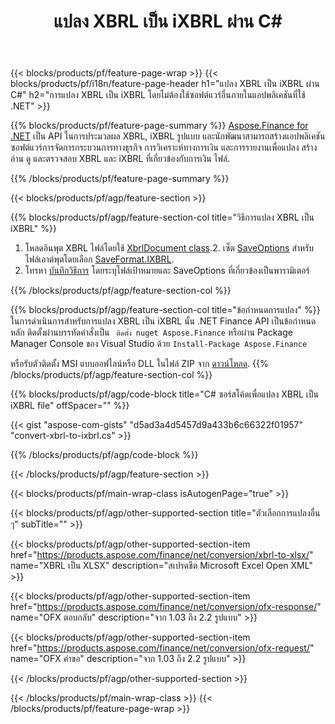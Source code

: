 ﻿---
title: แปลง XBRL เป็น iXBRL ผ่าน C#
description: โค้ดตัวอย่างสำหรับการแปลง XBRL ถึง iXBRL C# ใช้รหัสตัวอย่าง API สำหรับไฟล์แบทช์ XBRL เป็น iXBRL การแปลงภายในแอปพลิเคชันที่ใช้ .NET 
url: /th/net/conversion/xbrl-to-ixbrl/
family: finance
platformtag: net
feature: convert
informat: XBRL
outformat: iXBRL
otherformats: XLSX
---
{{< blocks/products/pf/feature-page-wrap >}}
{{< blocks/products/pf/i18n/feature-page-header h1="แปลง XBRL เป็น iXBRL ผ่าน C#" h2="การแปลง XBRL เป็น iXBRL โดยไม่ต้องใช้ซอฟต์แวร์อื่นภายในแอปพลิเคชันที่ใช้ .NET" >}}

{{% blocks/products/pf/feature-page-summary %}}
[Aspose.Finance for .NET](https://products.aspose.com/finance/net/) เป็น API ในการประมวลผล XBRL, iXBRL รูปแบบ และนักพัฒนาสามารถสร้างแอปพลิเคชันซอฟต์แวร์การจัดการกระบวนการทางธุรกิจ การวิเคราะห์ทางการเงิน และการรายงานเพื่อแปลง สร้าง อ่าน ดู และตรวจสอบ XBRL และ iXBRL ที่เกี่ยวข้องกับการเงิน ไฟล์. 

{{% /blocks/products/pf/feature-page-summary %}}

{{< blocks/products/pf/agp/feature-section >}}

{{% blocks/products/pf/agp/feature-section-col title="วิธีการแปลง XBRL เป็น iXBRL" %}}
1. โหลดอินพุต XBRL ไฟล์โดยใช้ [XbrlDocument class](https://apireference.aspose.com/finance/net/aspose.finance.xbrl/xbrldocument).2. เซ็ต [SaveOptions](https://apireference.aspose.com/finance/net/aspose.finance.xbrl/saveoptions) สำหรับไฟล์เอาต์พุตโดยเลือก [SaveFormat.IXBRL](https://apireference.aspose.com/finance/net/aspose.finance.xbrl/saveformat).
3. โทรหา [บันทึกวิธีการ](https://apireference.aspose.com/finance/net/aspose.finance.xbrl.xbrldocument/save/methods/2) โดยระบุไฟล์เป้าหมายและ SaveOptions ที่เกี่ยวข้องเป็นพารามิเตอร์

{{% /blocks/products/pf/agp/feature-section-col %}}

{{% blocks/products/pf/agp/feature-section-col title="ข้อกำหนดการแปลง" %}}
ในการดำเนินการสำหรับการแปลง XBRL เป็น iXBRL นั้น .NET Finance API เป็นข้อกำหนดหลัก ติดตั้งผ่านบรรทัดคำสั่งเป็น ``` ติดตั้ง nuget Aspose.Finance``` หรือผ่าน Package Manager Console ของ Visual Studio ด้วย ```Install-Package Aspose.Finance```

หรือรับตัวติดตั้ง MSI แบบออฟไลน์หรือ DLL ในไฟล์ ZIP จาก [ดาวน์โหลด](https://downloads.aspose.com/finance/net).
{{% /blocks/products/pf/agp/feature-section-col %}}

{{% blocks/products/pf/agp/code-block title="C# ซอร์สโค้ดเพื่อแปลง XBRL เป็น iXBRL file" offSpacer="" %}}

{{< gist "aspose-com-gists" "d5ad3a4d5457d9a433b6c66322f01957" "convert-xbrl-to-ixbrl.cs" >}}

{{% /blocks/products/pf/agp/code-block %}}

{{< /blocks/products/pf/agp/feature-section >}}

{{< blocks/products/pf/main-wrap-class isAutogenPage="true" >}}

{{< blocks/products/pf/agp/other-supported-section title="ตัวเลือกการแปลงอื่น ๆ" subTitle="" >}}

{{< blocks/products/pf/agp/other-supported-section-item href="https://products.aspose.com/finance/net/conversion/xbrl-to-xlsx/" name="XBRL เป็น XLSX" description="สเปรดชีต Microsoft Excel Open XML" >}}

{{< blocks/products/pf/agp/other-supported-section-item href="https://products.aspose.com/finance/net/conversion/ofx-response/" name="OFX ตอบกลับ" description="จาก 1.03 ถึง 2.2 รูปแบบ" >}}

{{< blocks/products/pf/agp/other-supported-section-item href="https://products.aspose.com/finance/net/conversion/ofx-request/" name="OFX คำขอ" description="จาก 1.03 ถึง 2.2 รูปแบบ" >}}

{{< /blocks/products/pf/agp/other-supported-section >}}

{{< /blocks/products/pf/main-wrap-class >}}
{{< /blocks/products/pf/feature-page-wrap >}}